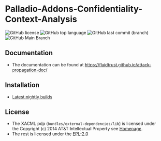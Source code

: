 # Palladio-Addons-Confidentiality-Context-Analysis

![GitHub license](https://img.shields.io/github/license/FluidTrust/Palladio-Addons-ContextConfidentiality-Analysis)
![GitHub top language](https://img.shields.io/github/languages/top/FluidTrust/Palladio-Addons-ContextConfidentiality-Analysis)
![GitHub last commit (branch)](https://img.shields.io/github/last-commit/FluidTrust/Palladio-Addons-ContextConfidentiality-Analysis)
![GitHub Main Branch](https://github.com/FluidTrust/Palladio-Addons-ContextConfidentiality-Analysis/actions/workflows/updatesite.yml/badge.svg)


## Documentation
* The documentation can be found at https://fluidtrust.github.io/attack-propagation-doc/

## Installation
* [Latest nightly builds](https://updatesite.palladio-simulator.com/fluidtrust/palladio-addons-contextconfidentiality-analysis/nightly/)

## License
* The XACML pdp (`bundles/external-dependencies/lib`) is licensed under the Copyright (c) 2014 AT&T Intellectual Property see [Homepage](https://github.com/att/xacml-3.0).
* The rest is licensed under the [EPL-2.0](https://github.com/FluidTrust/Palladio-Addons-ContextConfidentiality-Analysis/blob/main/LICENSE)
